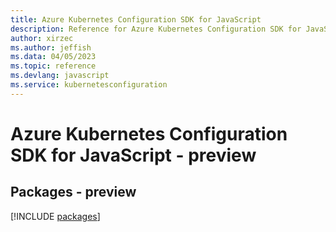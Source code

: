 ```yaml
---
title: Azure Kubernetes Configuration SDK for JavaScript
description: Reference for Azure Kubernetes Configuration SDK for JavaScript
author: xirzec
ms.author: jeffish
ms.data: 04/05/2023
ms.topic: reference
ms.devlang: javascript
ms.service: kubernetesconfiguration
---
```

# Azure Kubernetes Configuration SDK for JavaScript - preview
## Packages - preview
[!INCLUDE [packages](kubernetes-configuration-index.md)]